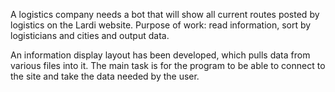 A logistics company needs a bot that will show all current routes posted by logistics on the Lardi website. Purpose of work: read information, sort by logisticians and cities and output data.

An information display layout has been developed, which pulls data from various files into it. The main task is for the program to be able to connect to the site and take the data needed by the user.
